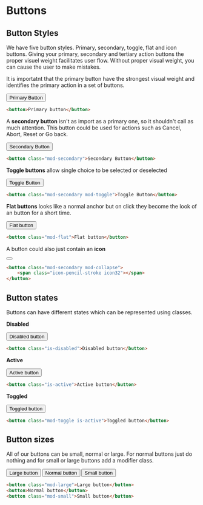 # Buttons

## Button Styles
We have five button styles. Primary, secondary, toggle, flat and icon buttons. 
Giving your primary, secondary and tertiary action buttons the proper visuel weight facilitates user flow.
Without proper visual weight, you can cause the user to make mistakes.

It is importatnt that the primary button have the strongest visual weight and identifies the primary action in a set of buttons.

<button>Primary Button</button>
```html
<button>Primary button</button> 
```

A **secondary button** isn't as import as a primary one, so it shouldn't call as much attention. This button could be used for actions such as Cancel, Abort, Reset or Go back. 

<button class="mod-secondary">Secondary Button</button>
```html
<button class="mod-secondary">Secondary Button</button>
```

**Toggle buttons** allow single choice to be selected or deselected

<button class="mod-secondary mod-toggle">Toggle Button</button>
```html
<button class="mod-secondary mod-toggle">Toggle Button</button>
```

**Flat buttons** looks like a normal anchor but on click they become the look of an button for a short time.

<button class="mod-flat">Flat button</button>
```html
<button class="mod-flat">Flat button</button>
```

A button could also just contain an **icon**

<button class="mod-secondary mod-collapse"><span class="icon-pencil-stroke icon32"></span></button>
```html
<button class="mod-secondary mod-collapse">
    <span class="icon-pencil-stroke icon32"></span>
</button>
```

## Button states
Buttons can have different states which can be represented using classes.

**Disabled**

<button class="is-disabled">Disabled button</button>
```html
<button class="is-disabled">Disabled button</button>
```

**Active**

<button class="is-active">Active button</button>
```html
<button class="is-active">Active button</button>
```

**Toggled**

<button class="mod-toggle is-active">Toggled button</button>
```html
<button class="mod-toggle is-active">Toggled button</button>
```

## Button sizes
All of our buttons can be small, normal or large. For normal buttons just do nothing and for small or large buttons add a modifier class.

<button class="mod-large">Large button</button>
<button>Normal button</button>
<button class="mod-small">Small button</button>
```html
<button class="mod-large">Large button</button>
<button>Normal button</button>
<button class="mod-small">Small button</button>
```

